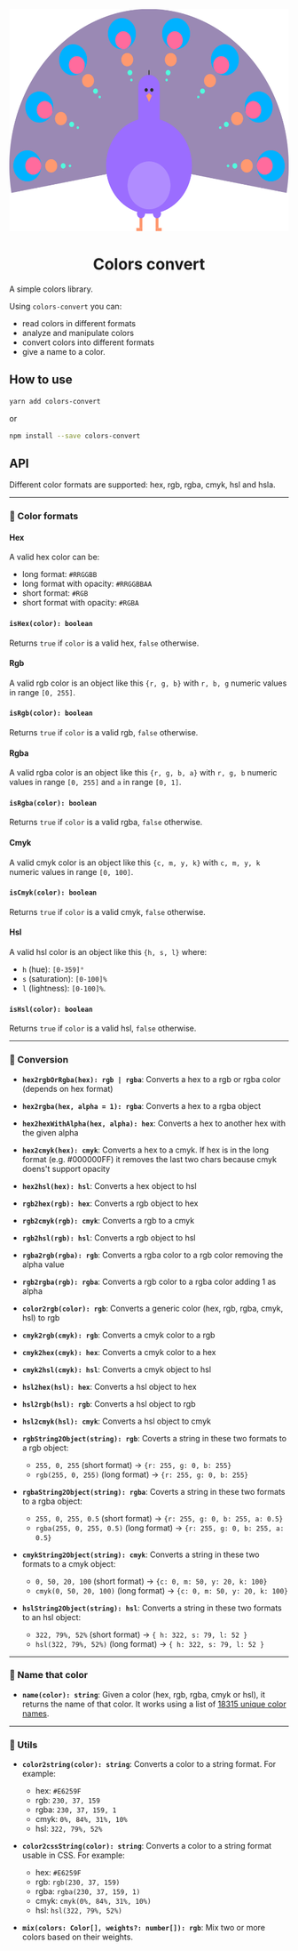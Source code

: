 <div align="center" style="text-align: center">
  <img src="./public/peacock.svg" height="400">
  
  <h1>Colors convert</h1>
</div>

A simple colors library.

Using `colors-convert` you can:

- read colors in different formats
- analyze and manipulate colors
- convert colors into different formats
- give a name to a color.

## How to use

```bash
yarn add colors-convert
```

or

```bash
npm install --save colors-convert
```

## API

Different color formats are supported: hex, rgb, rgba, cmyk, hsl and hsla.

---

### 🎨 Color formats

#### Hex

A valid hex color can be:

- long format: `#RRGGBB`
- long format with opacity: `#RRGGBBAA`
- short format: `#RGB`
- short format with opacity: `#RGBA`

#### `isHex(color): boolean`

Returns `true` if `color` is a valid hex, `false` otherwise.

#### Rgb

A valid rgb color is an object like this `{r, g, b}` with `r, b, g` numeric values in range `[0, 255]`.

#### `isRgb(color): boolean`

Returns `true` if `color` is a valid rgb, `false` otherwise.

#### Rgba

A valid rgba color is an object like this `{r, g, b, a}` with `r, g, b` numeric values in range `[0, 255]` and `a` in range `[0, 1]`.

#### `isRgba(color): boolean`

Returns `true` if `color` is a valid rgba, `false` otherwise.

#### Cmyk

A valid cmyk color is an object like this `{c, m, y, k}` with `c, m, y, k` numeric values in range `[0, 100]`.

#### `isCmyk(color): boolean`

Returns `true` if `color` is a valid cmyk, `false` otherwise.

#### Hsl

A valid hsl color is an object like this `{h, s, l}` where:

- `h` (hue): `[0-359]°`
- `s` (saturation): `[0-100]%`
- `l` (lightness): `[0-100]%`.

#### `isHsl(color): boolean`

Returns `true` if `color` is a valid hsl, `false` otherwise.

---

### 🎨 Conversion

- **`hex2rgbOrRgba(hex): rgb | rgba`**: Converts a hex to a rgb or rgba color (depends on hex format)

- **`hex2rgba(hex, alpha = 1): rgba`**: Converts a hex to a rgba object

- **`hex2hexWithAlpha(hex, alpha): hex`**: Converts a hex to another hex with the given alpha

- **`hex2cmyk(hex): cmyk`**: Converts a hex to a cmyk. If hex is in the long format (e.g. #000000FF) it removes the last two chars because cmyk doens't support opacity

- **`hex2hsl(hex): hsl`**: Converts a hex object to hsl

- **`rgb2hex(rgb): hex`**: Converts a rgb object to hex

- **`rgb2cmyk(rgb): cmyk`**: Converts a rgb to a cmyk

- **`rgb2hsl(rgb): hsl`**: Converts a rgb object to hsl

- **`rgba2rgb(rgba): rgb`**: Converts a rgba color to a rgb color removing the alpha value

- **`rgb2rgba(rgb): rgba`**: Converts a rgb color to a rgba color adding 1 as alpha

- **`color2rgb(color): rgb`**: Converts a generic color (hex, rgb, rgba, cmyk, hsl) to rgb

- **`cmyk2rgb(cmyk): rgb`**: Converts a cmyk color to a rgb

- **`cmyk2hex(cmyk): hex`**: Converts a cmyk color to a hex

- **`cmyk2hsl(cmyk): hsl`**: Converts a cmyk object to hsl

- **`hsl2hex(hsl): hex`**: Converts a hsl object to hex

- **`hsl2rgb(hsl): rgb`**: Converts a hsl object to rgb

- **`hsl2cmyk(hsl): cmyk`**: Converts a hsl object to cmyk

- **`rgbString2Object(string): rgb`**: Coverts a string in these two formats to a rgb object:

  - `255, 0, 255` (short format) -> `{r: 255, g: 0, b: 255}`
  - `rgb(255, 0, 255)` (long format) -> `{r: 255, g: 0, b: 255}`

- **`rgbaString2Object(string): rgba`**: Coverts a string in these two formats to a rgba object:

  - `255, 0, 255, 0.5` (short format) -> `{r: 255, g: 0, b: 255, a: 0.5}`
  - `rgba(255, 0, 255, 0.5)` (long format) -> `{r: 255, g: 0, b: 255, a: 0.5}`

- **`cmykString2Object(string): cmyk`**: Converts a string in these two formats to a cmyk object:

  - `0, 50, 20, 100` (short format) -> `{c: 0, m: 50, y: 20, k: 100}`
  - `cmyk(0, 50, 20, 100)` (long format) -> `{c: 0, m: 50, y: 20, k: 100}`

- **`hslString2Object(string): hsl`**: Converts a string in these two formats to an hsl object:

  - `322, 79%, 52%` (short format) -> `{ h: 322, s: 79, l: 52 }`
  - `hsl(322, 79%, 52%)` (long format) -> `{ h: 322, s: 79, l: 52 }`

---

### 🎨 Name that color

- **`name(color): string`**: Given a color (hex, rgb, rgba, cmyk or hsl), it returns the name of that color. It works using a list of [18315 unique color names](https://api.color.pizza/v1/).

---

### 🎨 Utils

- **`color2string(color): string`**: Converts a color to a string format. For example:

  - hex: `#E6259F`
  - rgb: `230, 37, 159`
  - rgba: `230, 37, 159, 1`
  - cmyk: `0%, 84%, 31%, 10%`
  - hsl: `322, 79%, 52%`

- **`color2cssString(color): string`**: Converts a color to a string format usable in CSS. For example:

  - hex: `#E6259F`
  - rgb: `rgb(230, 37, 159)`
  - rgba: `rgba(230, 37, 159, 1)`
  - cmyk: `cmyk(0%, 84%, 31%, 10%)`
  - hsl: `hsl(322, 79%, 52%)`

- **`mix(colors: Color[], weights?: number[]): rgb`**: Mix two or more colors based on their weights.

<!---

Commands:

- `yarn compile` to compile Typescript
- `yarn compile-watch` to compile Typescript in watch mode
- `yarn test` to run Jest tests
- `yarn test-watch` to run Jest tests in watch mode
- `yarn test --verbose` / `yarn test-watch --verbose` to get the verbose mode in which you can see details about each single test
- `yarn coverage-watch` run coverage test in watch mode
- `yarn coverage-interactive-watch` run interactive coverage test in watch mode (look at http://127.0.0.1:9000/lcov-report/)
- `yarn publish` to publish the package on NPM
- `yarn format` to format the code using Prettier
- `yarn lint` to lint the code using tslint.
- `yarn clean` format and lint code
- `yarn prepublish` to remove the dist folder, ricreate it and compile Typescript

So, to publish on NPM:

- `yarn compile`
- `yarn prepublish`
- `yarn publish`
- then push with push all tags flag.

-->

<!--
color names from https://github.com/meodai/color-names
-->
